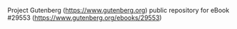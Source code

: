 Project Gutenberg (https://www.gutenberg.org) public repository for eBook #29553 (https://www.gutenberg.org/ebooks/29553)
